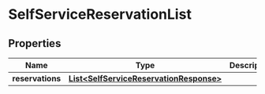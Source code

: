 

# SelfServiceReservationList


## Properties

| Name | Type | Description | Notes |
|------------ | ------------- | ------------- | -------------|
|**reservations** | [**List&lt;SelfServiceReservationResponse&gt;**](SelfServiceReservationResponse.md) |  |  [optional] |



